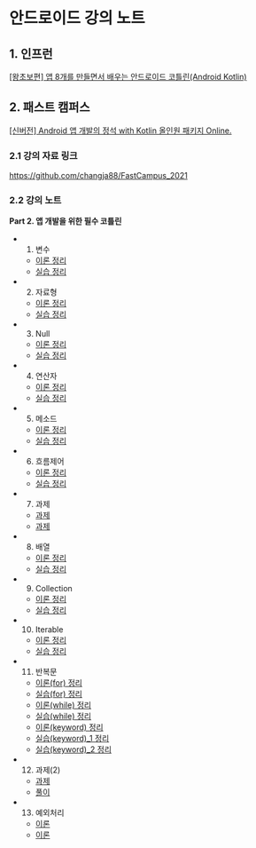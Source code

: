 # 안드로이드 강의 노트

## 1. 인프런
[[왕초보편] 앱 8개를 만들면서 배우는 안드로이드 코틀린(Android Kotlin)](https://www.inflearn.com/course/%EC%95%88%EB%93%9C%EB%A1%9C%EC%9D%B4%EB%93%9C-%EC%BD%94%ED%8B%80%EB%A6%B0-%EB%AA%A8%EB%B0%94%EC%9D%BC%EC%95%B1/dashboard)

## 2. 패스트 캠퍼스
[[신버전] Android 앱 개발의 정석 with Kotlin 올인원 패키지 Online.](https://fastcampus.co.kr/dev_online_androidstandard)

### 2.1 강의 자료 링크
https://github.com/changja88/FastCampus_2021

### 2.2 강의 노트
**Part 2. 앱 개발을 위한 필수 코틀린**
* 01. 변수
    * [이론 정리](./FastCampus/my_repository/FastCampus/Kotlin/01.%20변수/노트.md)
    * [실습 정리](./FastCampus/my_repository/FastCampus/Kotlin/01.%20변수/실습.kts)
* 02. 자료형
    * [이론 정리](./FastCampus/my_repository/FastCampus/Kotlin/02.%20자료형/이론.md)
    * [실습 정리](./FastCampus/my_repository/FastCampus/Kotlin/02.%20자료형/실습.kts)
* 03. Null
    * [이론 정리](./FastCampus/my_repository/FastCampus/Kotlin/03.%20Null/이론.md)
    * [실습 정리](./FastCampus/my_repository/FastCampus/Kotlin/03.%20Null/실습.kts)
* 04. 연산자
    * [이론 정리](./FastCampus/my_repository/FastCampus/Kotlin/04.%20연산자/이론.md)
    * [실습 정리](./FastCampus/my_repository/FastCampus/Kotlin/04.%20연산자/실습.kts)
* 05. 메소드
    * [이론 정리](./FastCampus/my_repository/FastCampus/Kotlin/05.%20메소드/이론.md)
    * [실습 정리](./FastCampus/my_repository/FastCampus/Kotlin/05.%20메소드/실습.kts)
* 06. 흐름제어
    * [이론 정리](./FastCampus/my_repository/FastCampus/Kotlin/06.%20흐름%20제어/이론.md)
    * [실습 정리](./FastCampus/my_repository/FastCampus/Kotlin/06.%20흐름%20제어/실습.kts)
* 07. 과제
    * [과제](./FastCampus/my_repository/FastCampus/Kotlin/07.%20과제(1)/과제.md)
    * [과제](./FastCampus/my_repository/FastCampus/Kotlin/07.%20과제(1)/과제.kts)
* 08. 배열
    * [이론 정리](./FastCampus/my_repository/FastCampus/Kotlin/08.%20배열/이론.md)
    * [실습 정리](./FastCampus/my_repository/FastCampus/Kotlin/08.%20배열/실습.kts)
* 09. Collection
    * [이론 정리](./FastCampus/my_repository/FastCampus/Kotlin/09.%20Collection/이론.md)
    * [실습 정리](./FastCampus/my_repository/FastCampus/Kotlin/09.%20Collection/실습.kts)
* 10. Iterable
    * [이론 정리](./FastCampus/my_repository/FastCampus/Kotlin/10.%20Iterable/이론.md)
    * [실습 정리](./FastCampus/my_repository/FastCampus/Kotlin/10.%20Iterable/실습.kts)
* 11. 반복문
    * [이론(for) 정리](<FastCampus/my_repository/FastCampus/Kotlin/11.%20반복문/이론(for).md>)
    * [실습(for) 정리](<FastCampus/my_repository/FastCampus/Kotlin/11.%20반복문/실습(for).kts>)
    * [이론(while) 정리](<FastCampus/my_repository/FastCampus/Kotlin/11.%20반복문/이론(while).md>)
    * [실습(while) 정리](<FastCampus/my_repository/FastCampus/Kotlin/11.%20반복문/실습(while).kts>)
    * [이론(keyword) 정리](<FastCampus/my_repository/FastCampus/Kotlin/11.%20반복문/이론(keyword).md>)
    * [실습(keyword)_1 정리](<FastCampus/my_repository/FastCampus/Kotlin/11.%20반복문/실습(keyword_1).kts>)
    * [실습(keyword)_2 정리](<FastCampus/my_repository/FastCampus/Kotlin/11.%20반복문/실습(keyword_2).kts>)
* 12. 과제(2)
    * [과제](./FastCampus/my_repository/FastCampus/Kotlin/12.%20과제(반복문)/과제.md)
    * [풀이](./FastCampus/my_repository/FastCampus/Kotlin/12.%20과제(반복문)/풀이.kts)
* 13. 예외처리
    * [이론](./FastCampus/my_repository/FastCampus/Kotlin/13.%20예외처리/이론.md)
    * [이론](./FastCampus/my_repository/FastCampus/Kotlin/12.%20예외처리/실습.kts)